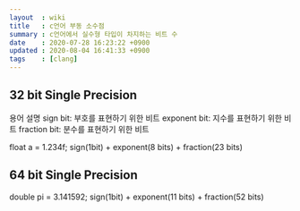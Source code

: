 ```yaml
---
layout  : wiki
title   : c언어 부동 소수점
summary : c언어에서 실수형 타입이 차지하는 비트 수
date    : 2020-07-28 16:23:22 +0900
updated : 2020-08-04 16:41:33 +0900
tags    : [clang]
---
```


## 32 bit Single Precision

용어 설명
sign bit: 부호를 표현하기 위한 비트
exponent bit: 지수를 표현하기 위한 비트
fraction bit: 분수를 표현하기 위한 비트

float a = 1.234f;
sign(1bit) + exponent(8 bits) + fraction(23 bits)

## 64 bit Single Precision

double pi = 3.141592;
sign(1bit) + exponent(11 bits) + fraction(52 bits)

